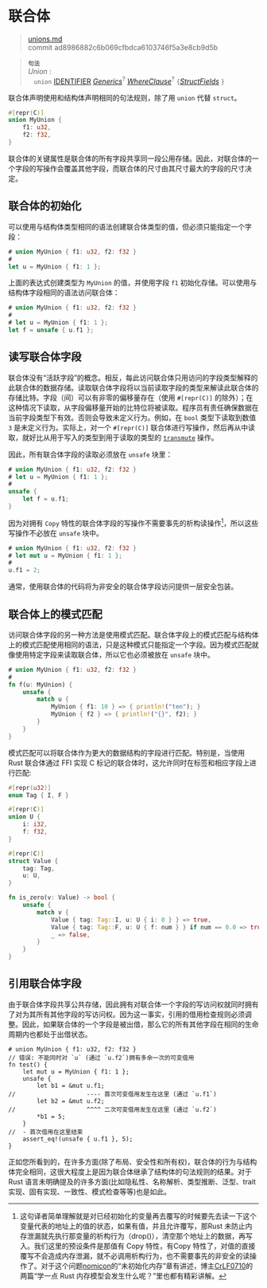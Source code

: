 # 联合体

>[unions.md](https://github.com/rust-lang/reference/blob/master/src/items/unions.md)\
>commit ad8986882c6b069cfbdca6103746f5a3e8cb9d5b

> **<sup>句法</sup>**\
> _Union_ :\
> &nbsp;&nbsp; `union` [IDENTIFIER]&nbsp;[_Generics_]<sup>?</sup> [_WhereClause_]<sup>?</sup>
>   `{`[_StructFields_] `}`

联合体声明使用和结构体声明相同的句法规则，除了用 `union` 代替 `struct`。

```rust
#[repr(C)]
union MyUnion {
    f1: u32,
    f2: f32,
}
```

联合体的关键属性是联合体的所有字段共享同一段公用存储。因此，对联合体的一个字段的写操作会覆盖其他字段，而联合体的尺寸由其尺寸最大的字段的尺寸决定。

## 联合体的初始化

可以使用与结构体类型相同的语法创建联合体类型的值，但必须只能指定一个字段：

```rust
# union MyUnion { f1: u32, f2: f32 }
#
let u = MyUnion { f1: 1 };
```

上面的表达式创建类型为 `MyUnion` 的值，并使用字段 `f1` 初始化存储。可以使用与结构体字段相同的语法访问联合体：

```rust
# union MyUnion { f1: u32, f2: f32 }
#
# let u = MyUnion { f1: 1 };
let f = unsafe { u.f1 };
```

## 读写联合体字段

联合体没有“活跃字段”的概念。相反，每此访问联合体只用访问的字段类型解释的此联合体的数据存储。读取联合体字段将以当前读取字段的类型来解读此联合体的存储比特。字段（间）可以有非零的偏移量存在（使用 `#[repr(C)]` 的除外）；在这种情况下读取，从字段偏移量开始的比特位将被读取。程序员有责任确保数据在当前字段类型下有效。否则会导致未定义行为。例如，在 `bool` 类型下读取到数值 `3` 是未定义行为。实际上，对一个 `#[repr(C)]` 联合体进行写操作，然后再从中读取，就好比从用于写入的类型到用于读取的类型的 [`transmute`] 操作。

因此，所有联合体字段的读取必须放在 `unsafe` 块里：

```rust
# union MyUnion { f1: u32, f2: f32 }
# let u = MyUnion { f1: 1 };
#
unsafe {
    let f = u.f1;
}
```

因为对拥有 `Copy` 特性的联合体字段的写操作不需要事先的析构读操作[^译者备注]，所以这些写操作不必放在 `unsafe` 块中。

```rust
# union MyUnion { f1: u32, f2: f32 }
# let mut u = MyUnion { f1: 1 };
#
u.f1 = 2;
```

通常，使用联合体的代码将为非安全的联合体字段访问提供一层安全包装。

## 联合体上的模式匹配

访问联合体字段的另一种方法是使用模式匹配。联合体字段上的模式匹配与结构体上的模式匹配使用相同的语法，只是这种模式只能指定一个字段。因为模式匹配就像使用特定字段来读取联合体，所以它也必须被放在 `unsafe` 块中。

```rust
# union MyUnion { f1: u32, f2: f32 }
#
fn f(u: MyUnion) {
    unsafe {
        match u {
            MyUnion { f1: 10 } => { println!("ten"); }
            MyUnion { f2 } => { println!("{}", f2); }
        }
    }
}
```

模式匹配可以将联合体作为更大的数据结构的字段进行匹配。特别是，当使用 Rust 联合体通过 FFI 实现 C 标记的联合体时，这允许同时在标签和相应字段上进行匹配:

```rust
#[repr(u32)]
enum Tag { I, F }

#[repr(C)]
union U {
    i: i32,
    f: f32,
}

#[repr(C)]
struct Value {
    tag: Tag,
    u: U,
}

fn is_zero(v: Value) -> bool {
    unsafe {
        match v {
            Value { tag: Tag::I, u: U { i: 0 } } => true,
            Value { tag: Tag::F, u: U { f: num } } if num == 0.0 => true,
            _ => false,
        }
    }
}
```

## 引用联合体字段

由于联合体字段共享公共存储，因此拥有对联合体一个字段的写访问权就同时拥有了对为其所有其他字段的写访问权。因为这一事实，引用的借用检查规则必须调整。因此，如果联合体的一个字段是被出借，那么它的所有其他字段在相同的生命周期内也都处于出借状态。

```rust,compile_fail
# union MyUnion { f1: u32, f2: f32 }
// 错误: 不能同时对 `u` (通过 `u.f2`)拥有多余一次的可变借用
fn test() {
    let mut u = MyUnion { f1: 1 };
    unsafe {
        let b1 = &mut u.f1;
//                    ---- 首次可变借用发生在这里 (通过 `u.f1`)
        let b2 = &mut u.f2;
//                    ^^^^ 二次可变借用发生在这里 (通过 `u.f2`)
        *b1 = 5;
    }
//  - 首次借用在这里结束
    assert_eq!(unsafe { u.f1 }, 5);
}
```

正如您所看到的，在许多方面(除了布局、安全性和所有权)，联合体的行为与结构体完全相同，这很大程度上是因为联合体继承了结构体的句法规则的结果。对于 Rust 语言未明确提及的许多方面(比如隐私性、名称解析、类型推断、泛型、trait 实现、固有实现、一致性、模式检查等等)也是如此。

[^译者备注]: 这句译者简单理解就是对已经初始化的变量再去覆写的时候要先去读一下这个变量代表的地址上的值的状态，如果有值，并且允许覆写，那Rust 未防止内存泄漏就先执行那变量的析构行为（drop()），清空那个地址上的数据，再写入。我们这里的预设条件是那值有 Copy 特性，有Copy 特性了，对值的直接覆写不会造成内存泄漏，就不必调用析构行为，也不需要事先的非安全的读操作了。对于这个问题[nomicon](https://learnku.com/docs/nomicon/2018)的“未初始化内存”章有讲述，博主[CrLF0710](https://www.zhihu.com/people/crlf0710)的两篇“学一点 Rust 内存模型会发生什么呢？”里也都有精彩讲解。

[IDENTIFIER]: ../identifiers.md
[_Generics_]: generics.md
[_WhereClause_]: generics.md#where子句
[_StructFields_]: structs.md
[`transmute`]: https://doc.rust-lang.org/std/mem/fn.transmute.html
